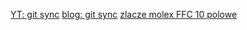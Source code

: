 [YT: git sync](https://www.youtube.com/watch?v=h3oK1yX3CZ8)
[blog: git sync](https://medium.com/analytics-vidhya/how-i-put-my-mind-under-version-control-24caea37b8a5)
[zlacze molex FFC 10 polowe](https://www.mouser.pl/ProductDetail/Molex/15267-0264?qs=pwzmk436yFSp2MVWbKGV3w%3D%3D)


